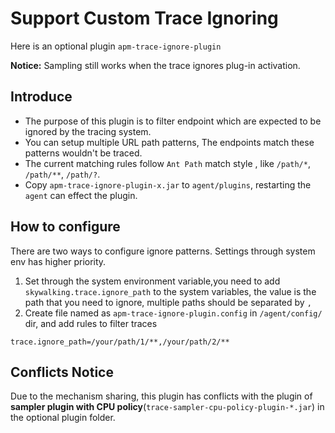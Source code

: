 # Support Custom Trace Ignoring
Here is an optional plugin `apm-trace-ignore-plugin`

**Notice:**
Sampling still works when the trace ignores plug-in activation.

## Introduce
- The purpose of this plugin is to filter endpoint which are expected to be ignored by the tracing system.
- You can setup multiple URL path patterns, The endpoints match these patterns wouldn't be traced.
- The current matching rules follow `Ant Path` match style , like `/path/*`, `/path/**`, `/path/?`.
- Copy `apm-trace-ignore-plugin-x.jar` to `agent/plugins`, restarting the `agent` can effect the plugin.                                                                                                         

## How to configure
There are two ways to configure ignore patterns. Settings through system env has higher priority.
 1. Set through the system environment variable,you need to add `skywalking.trace.ignore_path` to the system variables, the value is the path that you need to ignore, multiple paths should be separated by `,`
 2. Create file named as `apm-trace-ignore-plugin.config` in `/agent/config/` dir, and add rules to filter traces
```
trace.ignore_path=/your/path/1/**,/your/path/2/**
```

## Conflicts Notice
Due to the mechanism sharing, this plugin has conflicts with the plugin of **sampler plugin with CPU policy**(`trace-sampler-cpu-policy-plugin-*.jar`) in the optional plugin folder.    